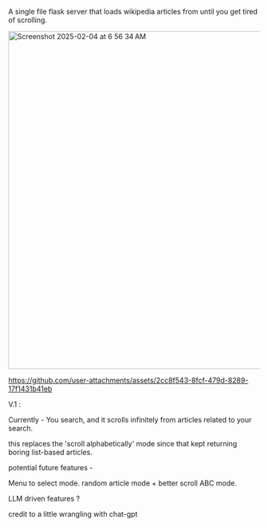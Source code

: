 A single file flask server that loads wikipedia articles from until you get tired of scrolling.


<img width="677" alt="Screenshot 2025-02-04 at 6 56 34 AM" src="https://github.com/user-attachments/assets/e9390301-81e7-42f4-9849-8840647de35d" />



https://github.com/user-attachments/assets/2cc8f543-8fcf-479d-8289-17f1431b41eb





V.1 :

Currently - You search, and it scrolls infinitely from articles related to your search. 

this replaces the 'scroll alphabetically' mode since that kept returning boring list-based articles.

potential future features - 


Menu to select mode.
random article mode + better scroll ABC mode. 


LLM driven features ? 


credit to a little wrangling with chat-gpt
